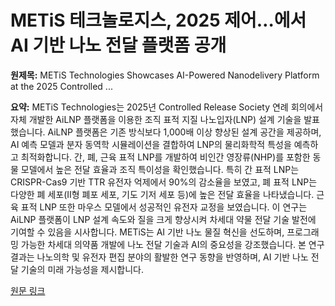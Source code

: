 # METiS 테크놀로지스, 2025 제어…에서 AI 기반 나노 전달 플랫폼 공개

**원제목:** METiS Technologies Showcases AI-Powered Nanodelivery Platform at the 2025 Controlled ...

**요약:** METiS Technologies는 2025년 Controlled Release Society 연례 회의에서 자체 개발한 AiLNP 플랫폼을 이용한 조직 표적 지질 나노입자(LNP) 설계 기술을 발표했습니다. AiLNP 플랫폼은 기존 방식보다 1,000배 이상 향상된 설계 공간을 제공하며,  AI 예측 모델과 분자 동역학 시뮬레이션을 결합하여 LNP의 물리화학적 특성을 예측하고 최적화합니다.  간, 폐, 근육 표적 LNP를 개발하여 비인간 영장류(NHP)를 포함한 동물 모델에서 높은 전달 효율과 조직 특이성을 확인했습니다.  특히 간 표적 LNP는 CRISPR-Cas9 기반 TTR 유전자 억제에서 90%의 감소율을 보였고, 폐 표적 LNP는 다양한 폐 세포(II형 폐포 세포, 기도 기저 세포 등)에 높은 전달 효율을 나타냈습니다. 근육 표적 LNP 또한 마우스 모델에서 성공적인 유전자 교정을 보였습니다.  이 연구는 AiLNP 플랫폼이 LNP 설계 속도와 질을 크게 향상시켜 차세대 약물 전달 기술 발전에 기여할 수 있음을 시사합니다.  METiS는 AI 기반 나노 물질 혁신을 선도하며,  프로그래밍 가능한 차세대 의약품 개발에 나노 전달 기술과 AI의 중요성을 강조했습니다.  본 연구 결과는  나노의학 및 유전자 편집 분야의 활발한 연구 동향을 반영하며,  AI 기반 나노 전달 기술의 미래 가능성을 제시합니다.

[원문 링크](https://laotiantimes.com/2025/07/22/metis-technologies-showcases-ai-powered-nanodelivery-platform-at-the-2025-controlled-release-society-annual-meeting/)
